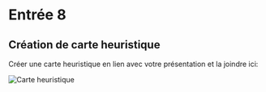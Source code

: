# Entrée 8
## Création de carte heuristique
Créer une carte heuristique en lien avec votre présentation et la joindre ici: 


![Carte heuristique](Images/Carteheuristique.jpg)
